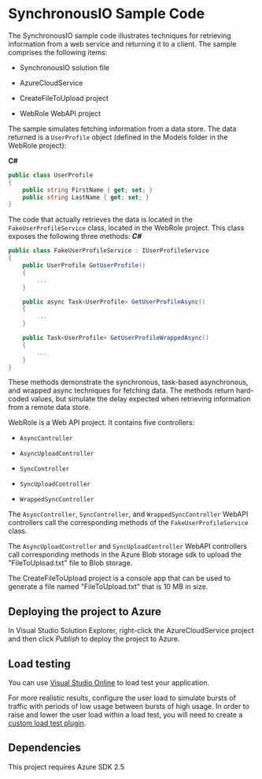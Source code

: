 # SynchronousIO Sample Code

The SynchronousIO sample code illustrates techniques for retrieving information from a web service and returning it to a client. The sample comprises the following items:

* SynchronousIO solution file

* AzureCloudService

* CreateFileToUpload project

* WebRole WebAPI project

The sample simulates fetching information from a data store. The data returned is a
`UserProfile` object (defined in the Models folder in the WebRole project):

**C#**
``` C#
public class UserProfile
{
    public string FirstName { get; set; }
    public string LastName { get; set; }
}
```

The code that actually retrieves the data is located in the `FakeUserProfileService`
class, located in the WebRole project. This class exposes the following three methods:
***C#***
``` C#
public class FakeUserProfileService : IUserProfileService
{
    public UserProfile GetUserProfile()
    {
        ...
    }

    public async Task<UserProfile> GetUserProfileAsync()
    {
        ...
    }

    public Task<UserProfile> GetUserProfileWrappedAsync()
    {
        ...
    }
}
```
These methods demonstrate the synchronous, task-based asynchronous, and wrapped async
techniques for fetching data. The methods return hard-coded values, but simulate the
delay expected when retrieving information from a remote data store.

WebRole is a Web API project. It contains five controllers:

* `AsyncController`

* `AsyncUploadController`

* `SyncController`

* `SyncUploadController`

* `WrappedSyncController`

The `AsyncController`, `SyncController`, and `WrappedSyncController` WebAPI
controllers call the corresponding methods of the `FakeUserProfileService` class.

The `AsyncUploadController` and `SyncUploadController` WebAPI controllers call
corresponding methods in the Azure Blob storage sdk to upload the "FileToUpload.txt"
file to Blob storage.

The CreateFileToUpload project is a console app that can be used to generate a file
named "FileToUpload.txt" that is 10 MB in size.

## Deploying the project to Azure

In Visual Studio Solution Explorer, right-click the AzureCloudService project and then
click *Publish* to deploy the project to Azure.


## Load testing

You can use [Visual Studio Online](http://www.visualstudio.com/en-us/get-started/load-test-your-app-vs.aspx)  to
load test your application.

For more realistic results, configure the user load to simulate bursts of traffic with
periods of low usage between bursts of high usage. In order to raise and lower the
user load within a load test, you will need to create a [custom load test plugin](https://msdn.microsoft.com/en-us/library/ms243153.aspx).

## Dependencies
This project requires Azure SDK 2.5

